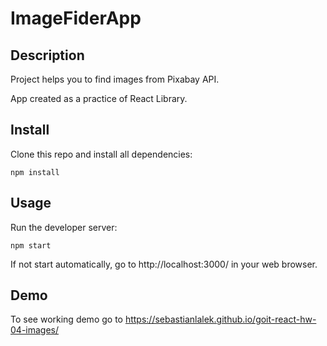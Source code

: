 # ImageFiderApp

## Description

Project helps you to find images from Pixabay API.

App created as a practice of React Library.

## Install

Clone this repo and install all dependencies:

`npm install`

## Usage

Run the developer server:

`npm start`

If not start automatically, go to http://localhost:3000/ in your web browser.

## Demo

To see working demo go to
https://sebastianlalek.github.io/goit-react-hw-04-images/
